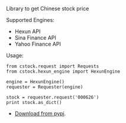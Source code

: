 
Library to get Chinese stock price

Supported Engines:
 - Hexun API
 - Sina Finance API
 - Yahoo Finance API

Usage:
    
```
from cstock.request import Requests
from cstock.hexun_engine import HexunEngine

engine = HexunEngine()
requester = Requester(engine)

stock = requester.request('000626')
print stock.as_dict()
```


* [Download from pypi](https://pypi.python.org/pypi/chinesestockapi_py3).